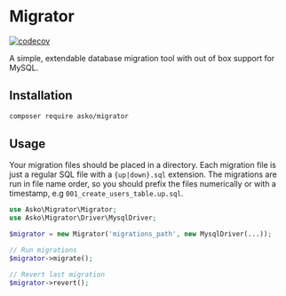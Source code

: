 # Migrator

[![codecov](https://codecov.io/gh/askonomm/migrator/graph/badge.svg?token=6oGa98HAqW)](https://codecov.io/gh/askonomm/migrator)

A simple, extendable database migration tool with out of box support for MySQL.

## Installation

```bash
composer require asko/migrator
```

## Usage

Your migration files should be placed in a directory. Each migration file is just a regular SQL file with a `{up|down}.sql` extension. The migrations are run in file name order, so you should prefix the files numerically or with a timestamp, e.g `001_create_users_table.up.sql`.

```php
use Asko\Migrator\Migrator;
use Asko\Migrator\Driver\MysqlDriver;

$migrator = new Migrator('migrations_path', new MysqlDriver(...));

// Run migrations
$migrator->migrate();

// Revert last migration
$migrator->revert();
```
